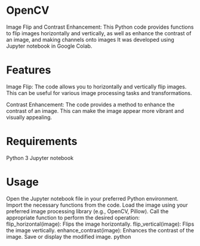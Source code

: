 # OpenCV
Image Flip and Contrast Enhancement:
This Python code provides functions to flip images horizontally and vertically, as well as enhance the contrast of an image, and making channels onto images It was developed using Jupyter notebook in Google Colab.

# Features
Image Flip: The code allows you to horizontally and vertically flip images. This can be useful for various image processing tasks and transformations.

Contrast Enhancement: The code provides a method to enhance the contrast of an image. This can make the image appear more vibrant and visually appealing.

# Requirements
Python 3
Jupyter notebook
# Usage
Open the Jupyter notebook file in your preferred Python environment.
Import the necessary functions from the code.
Load the image using your preferred image processing library (e.g., OpenCV, Pillow).
Call the appropriate function to perform the desired operation:
flip_horizontal(image): Flips the image horizontally.
flip_vertical(image): Flips the image vertically.
enhance_contrast(image): Enhances the contrast of the image.
Save or display the modified image.
python

